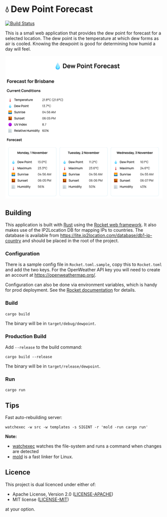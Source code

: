 💧 Dew Point Forecast
=====================

[![Build Status](https://api.cirrus-ci.com/github/wezm/dewpoint.7bit.org.svg)](https://cirrus-ci.com/github/wezm/dewpoint.7bit.org)

This is a small web application that provides the dew point for forecast for a selected location.
The dew point is the temperature at which dew forms as air is cooled. Knowing the dewpoint is
good for determining how humid a day will feel.

<img src="screenshot.png" width="816" alt="Screen shot of dewpoint forecast for Brisbane, Australia on 1 Nov 2021">

Building
--------

This application is built with [Rust] using the [Rocket web framework][Rocket]. It also makes use of the IP2Location DB for mapping IPs to countries.
The database is available from <https://lite.ip2location.com/database/db1-ip-country> and should be placed
in the root of the project.

### Configuration

There is a sample config file in `Rocket.toml.sample`, copy this to `Rocket.toml` and add the two keys.
For the OpenWeather API key you will need to create an account at <https://openweathermap.org/>.

Configuration can also be done via environment variables, which is handy for prod deployment. See
the [Rocket documentation][rocket-config] for details.

### Build

    cargo build

The binary will be in `target/debug/dewpoint`.

### Production Build

Add `--release` to the build command:

    cargo build --release

The binary will be in `target/release/dewpoint`.

### Run

    cargo run

Tips
----

Fast auto-rebuilding server:

    watchexec -w src -w templates -s SIGINT -r 'mold -run cargo run'

**Note:** 

* [watchexec](https://github.com/watchexec/watchexec) watches the file-system and runs a command when changes are detected 
* [mold](https://github.com/rui314/mold) is a fast linker for Linux.

Licence
-------

This project is dual licenced under either of:

- Apache License, Version 2.0 ([LICENSE-APACHE](https://github.com/wezm/Quotes/blob/master/LICENSE-APACHE))
- MIT license ([LICENSE-MIT](https://github.com/wezm/Quotes/blob/master/LICENSE-MIT))

at your option.

[Rust]: https://www.rust-lang.org/
[Rocket]: https://rocket.rs/
[rocket-config]: https://rocket.rs/v0.5-rc/guide/configuration/#configuration
